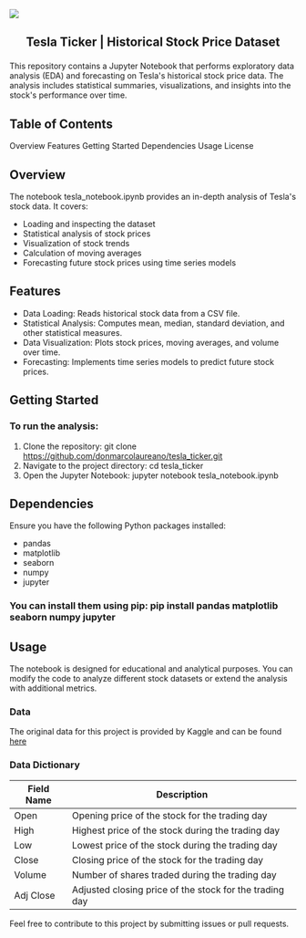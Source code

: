 <p alight="center">
<img src="https://github.com/donmarcolaureano/tesla_ticker/assets/140132043/bc8d6726-f81e-4489-93fc-8d6a5bb9d4cc"/>
</p>

## <p style="text-align: center;">Tesla Ticker | Historical Stock Price Dataset </p>
This repository contains a Jupyter Notebook that performs exploratory data analysis (EDA) and forecasting on Tesla's historical stock price data. The analysis includes statistical summaries, visualizations, and insights into the stock's performance over time.

## Table of Contents
Overview
Features
Getting Started
Dependencies
Usage
License

## Overview

The notebook tesla_notebook.ipynb provides an in-depth analysis of Tesla's stock data. It covers:

- Loading and inspecting the dataset
- Statistical analysis of stock prices
- Visualization of stock trends
- Calculation of moving averages
- Forecasting future stock prices using time series models

## Features

- Data Loading: Reads historical stock data from a CSV file.
- Statistical Analysis: Computes mean, median, standard deviation, and other statistical measures.
- Data Visualization: Plots stock prices, moving averages, and volume over time.
- Forecasting: Implements time series models to predict future stock prices.

## Getting Started

### To run the analysis:

1. Clone the repository: git clone https://github.com/donmarcolaureano/tesla_ticker.git
2. Navigate to the project directory: cd tesla_ticker
3. Open the Jupyter Notebook: jupyter notebook tesla_notebook.ipynb

## Dependencies

Ensure you have the following Python packages installed:

- pandas
- matplotlib
- seaborn
- numpy
- jupyter

### You can install them using pip: pip install pandas matplotlib seaborn numpy jupyter

## Usage

The notebook is designed for educational and analytical purposes. You can modify the code to analyze different stock datasets or extend the analysis with additional metrics.


### Data
The original data for this project is provided by Kaggle and can be found <a href="https://www.kaggle.com/datasets/muhammadibrahimqasmi/tesla-stock-insights-and-predictions">here</a>

### Data Dictionary
| Field Name | Description |
| ---------- | ----------- |
| Open | Opening price of the stock for the trading day | 
| High | Highest price of the stock during the trading day | 
| Low | Lowest price of the stock during the trading day | 
| Close | Closing price of the stock for the trading day | 
| Volume | Number of shares traded during the trading day | 
| Adj Close | Adjusted closing price of the stock for the trading day | 

Feel free to contribute to this project by submitting issues or pull requests.
